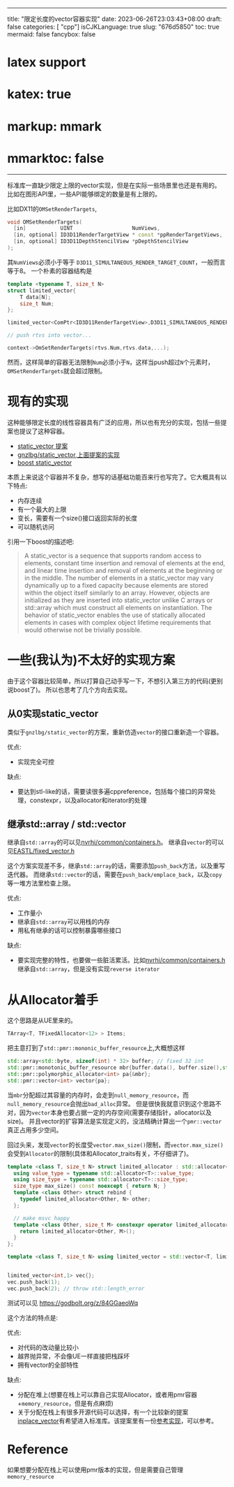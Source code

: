 
---
title: "限定长度的vector容器实现"
date: 2023-06-26T23:03:43+08:00
draft: false
categories: [ "cpp"]
isCJKLanguage: true
slug: "676d5850"
toc: true 
mermaid: false
fancybox: false
# latex support
# katex: true
# markup: mmark
# mmarktoc: false 
---

标准库一直缺少限定上限的vector实现，但是在实际一些场景里也还是有用的。
比如在图形API里，一些API能够绑定的数量是有上限的。

比如DX11的`OMSetRenderTargets`,

```cpp
void OMSetRenderTargets(
  [in]           UINT                   NumViews,
  [in, optional] ID3D11RenderTargetView * const *ppRenderTargetViews,
  [in, optional] ID3D11DepthStencilView *pDepthStencilView
);
```
其`NumViews`必须小于等于 `D3D11_SIMULTANEOUS_RENDER_TARGET_COUNT`，一般而言等于8。
一个朴素的容器结构是

```cpp
template <typename T, size_t N>
struct limited_vector{
    T data[N];
    size_t Num;
};

limited_vector<ComPtr<ID3D11RenderTargetView>,D3D11_SIMULTANEOUS_RENDER_TARGET_COUNT> rtvs;

// push rtvs into vector...

context->OmSetRenderTargets(rtvs.Num,rtvs.data,...);
```

然而，这样简单的容器无法限制`Num`必须小于`N`，这样当push超过`N`个元素时，`OMSetRenderTargets`就会超过限制。

# 现有的实现

这种能够限定长度的线性容器具有广泛的应用，所以也有充分的实现，包括一些提案也提议了这种容器。
- [static_vector 提案](https://www.open-std.org/jtc1/sc22/wg21/docs/papers/2018/p0843r2.html)
- [gnzlbg/static_vector,上面提案的实现](https://github.com/gnzlbg/static_vector)
- [boost static_vector](https://beta.boost.org/doc/libs/1_58_0/doc/html/boost/container/static_vector.html)

本质上来说这个容器并不复杂，想写的话基础功能百来行也写完了。它大概具有以下特点:

- 内存连续
- 有一个最大的上限
- 变长，需要有一个size()接口返回实际的长度
- 可以随机访问

引用一下boost的描述吧:

> A static_vector is a sequence that supports random access to elements, constant time insertion and removal of elements at the end, and linear time insertion and removal of elements at the beginning or in the middle. The number of elements in a static_vector may vary dynamically up to a fixed capacity because elements are stored within the object itself similarly to an array. However, objects are initialized as they are inserted into static_vector unlike C arrays or std::array which must construct all elements on instantiation. The behavior of static_vector enables the use of statically allocated elements in cases with complex object lifetime requirements that would otherwise not be trivially possible.

# 一些(我认为)不太好的实现方案

由于这个容器比较简单，所以打算自己动手写一下，不想引入第三方的代码(更别说boost了)。
所以也思考了几个方向去实现。

## 从0实现static_vector

类似于`gnzlbg/static_vector`的方案，重新仿造`vector`的接口重新造一个容器。

优点:
- 实现完全可控

缺点:
- 要达到stl-like的话，需要读很多遍cppreference，包括每个接口的异常处理，constexpr，以及allocator和iterator的处理

## 继承std::array / std::vector

继承自`std::array`的可以见[nvrhi/common/containers.h](https://github.com/NVIDIAGameWorks/nvrhi/blob/main/include/nvrhi/common/containers.h)。
继承自`vector`的可以见[EASTL/fixed_vector.h](https://github.com/electronicarts/EASTL/blob/master/include/EASTL/fixed_vector.h)

这个方案实现差不多，继承`std::array`的话，需要添加`push_back`方法，以及重写迭代器。
而继承`std::vector`的话，需要在`push_back/emplace_back`，以及`copy`等一堆方法里检查上限。

优点:
- 工作量小
- 继承自`std::array`可以用栈的内存
- 用私有继承的话可以控制暴露哪些接口

缺点:
- 要实现完整的特性，也要做一些脏活累活。比如[nvrhi/common/containers.h](https://github.com/NVIDIAGameWorks/nvrhi/blob/main/include/nvrhi/common/containers.h)继承自`std::array`，但是没有实现`reverse iterator`


# 从Allocator着手

这个思路是从UE里来的。

```cpp
TArray<T, TFixedAllocator<12> > Items;
```

把主意打到了`std::pmr::mononic_buffer_resource`上,大概想这样


```cpp
std::array<std::byte, sizeof(int) * 32> buffer; // fixed 32 int
std::pmr::monotonic_buffer_resource mbr{buffer.data(), buffer.size(),std::null_memory_resource()};
std::pmr::polymorphic_allocator<int> pa{&mbr};
std::pmr::vector<int> vector{pa};
```
当`mbr`分配超过其容量的内存时，会走到`null_memory_resource`，而`null_memory_resource`会抛出`bad_alloc`异常。
但是很快我就意识到这个思路不对，因为`vector`本身也要占据一定的内存空间(需要存储指针，allocator以及size)。
并且vector的扩容算法是实现定义的，没法精确计算出一个`pmr::vector`真正占用多少空间。


回过头来，发现`vector`的长度受`vector.max_size()`限制，而`vector.max_size()`会受到`Allocator`的限制(具体和Allocator_traits有关，不仔细讲了)。



```cpp
template <class T, size_t N> struct limited_allocator : std::allocator<T> {
  using value_type = typename std::allocator<T>::value_type;
  using size_type = typename std::allocator<T>::size_type;
  size_type max_size() const noexcept { return N; }
  template <class Other> struct rebind {
    typedef limited_allocator<Other, N> other;
  };

  // make msvc happy
  template <class Other, size_t M> constexpr operator limited_allocator<Other, M>() const noexcept {
    return limited_allocator<Other, M>();
  }
};

template <class T, size_t N> using limited_vector = std::vector<T, limited_allocator<T, N>>;


limited_vector<int,1> vec{};
vec.push_back(1);
vec.push_back(2); // throw std::length_error
```

测试可以见 https://godbolt.org/z/84GGaeoWq


这个方法的特点是:

优点:
- 对代码的改动量比较小
- 越界抛异常，不会像UE一样直接把栈踩坏
- 拥有vector的全部特性

缺点:
- 分配在堆上(想要在栈上可以靠自己实现Allocator，或者用pmr容器+`memory_resource`，但是有点麻烦)
- 关于分配在栈上有很多开源代码可以选择，有一个比较新的提案[inplace_vector](https://open-std.org/JTC1/SC22/WG21/docs/papers/2023/p0843r8.html#inplace_vector)有希望进入标准库。该提案里有一份[参考实现](https://godbolt.org/z/Pv8894xx6)，可以参考。


# Reference

如果想要分配在栈上可以使用pmr版本的实现，但是需要自己管理`memory_resource`

<script src="https://gist.github.com/BlurryLight/393c07f8c5965ccd31014b2f36e9da57.js"></script>
